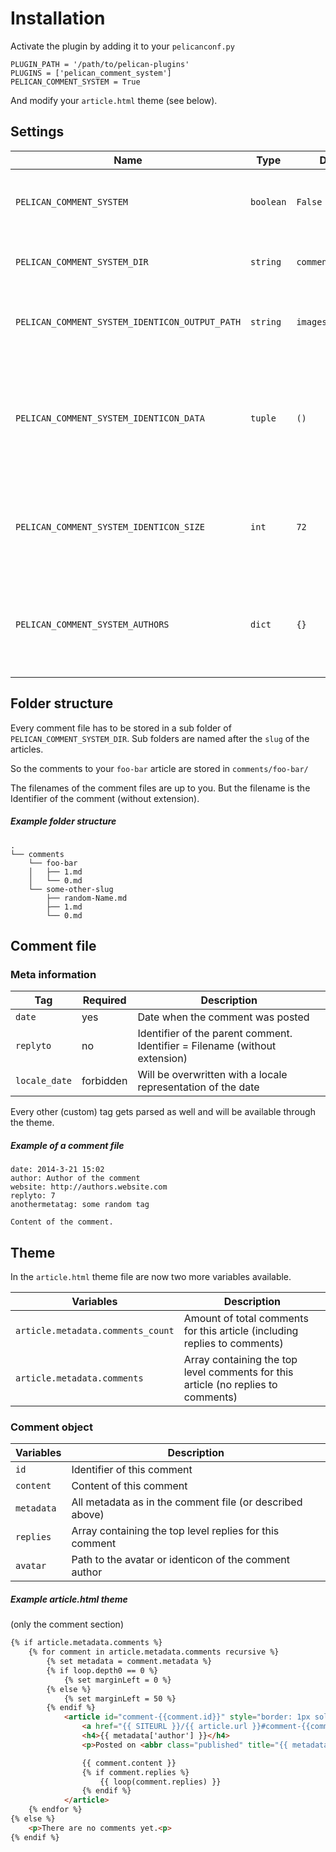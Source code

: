 # Installation
Activate the plugin by adding it to your `pelicanconf.py`

	PLUGIN_PATH = '/path/to/pelican-plugins'
	PLUGINS = ['pelican_comment_system']
	PELICAN_COMMENT_SYSTEM = True

And modify your `article.html` theme (see below).

## Settings
Name                                           | Type      | Default            | Description
-----------------------------------------------|-----------|--------------------|-------
`PELICAN_COMMENT_SYSTEM`                       | `boolean` | `False`            | Activates or deactivates the comment system
`PELICAN_COMMENT_SYSTEM_DIR`                   | `string`  | `comments`         | Folder where the comments are stored
`PELICAN_COMMENT_SYSTEM_IDENTICON_OUTPUT_PATH` | `string`  | `images/identicon` | Output folder where the identicons are stored
`PELICAN_COMMENT_SYSTEM_IDENTICON_DATA`        | `tuple`   | `()`               | Contains all Metadata tags, which in combination identifies a comment author (like `('author', 'email')`)
`PELICAN_COMMENT_SYSTEM_IDENTICON_SIZE`        | `int`     | `72`               | Width and height of the identicons. Has to be a multiple of 3.
`PELICAN_COMMENT_SYSTEM_AUTHORS`               | `dict`    | `{}`               | Comment authors, which should have a specific avatar. More infos [here](avatars.md)


## Folder structure
Every comment file has to be stored in a sub folder of `PELICAN_COMMENT_SYSTEM_DIR`.
Sub folders are named after the `slug` of the articles.

So the comments to your `foo-bar` article are stored in `comments/foo-bar/`

The filenames of the comment files are up to you. But the filename is the Identifier of the comment (without extension).

##### Example folder structure

	.
	└── comments
		└── foo-bar
		│   ├── 1.md
		│   └── 0.md
		└── some-other-slug
			├── random-Name.md
			├── 1.md
			└── 0.md


## Comment file
### Meta information
Tag           | Required  | Description
--------------|-----------|----------------
`date`        | yes       | Date when the comment was posted
`replyto`     | no        | Identifier of the parent comment. Identifier = Filename (without extension)
`locale_date` | forbidden | Will be overwritten with a locale representation of the date

Every other (custom) tag gets parsed as well and will be available through the theme.

##### Example of a comment file

	date: 2014-3-21 15:02
	author: Author of the comment
	website: http://authors.website.com
	replyto: 7
	anothermetatag: some random tag

	Content of the comment.

## Theme
In the `article.html` theme file are now two more variables available.

Variables                         | Description
----------------------------------|--------------------------
`article.metadata.comments_count` | Amount of total comments for this article (including replies to comments)
`article.metadata.comments`       | Array containing the top level comments for this article (no replies to comments)

### Comment object
Variables  | Description
-----------|--------------------------
`id`       | Identifier of this comment
`content`  | Content of this comment
`metadata` | All metadata as in the comment file (or described above)
`replies`  | Array containing the top level replies for this comment
`avatar`   | Path to the avatar or identicon of the comment author

##### Example article.html theme
(only the comment section)
```html
{% if article.metadata.comments %}
	{% for comment in article.metadata.comments recursive %}
		{% set metadata = comment.metadata %}
		{% if loop.depth0 == 0 %}
			{% set marginLeft = 0 %}
		{% else %}
			{% set marginLeft = 50 %}
		{% endif %}
			<article id="comment-{{comment.id}}" style="border: 1px solid #DDDDDD; padding: 5px 0px 0px 5px; margin: 0px -1px 5px {{marginLeft}}px;">
				<a href="{{ SITEURL }}/{{ article.url }}#comment-{{comment.id}}" rel="bookmark" title="Permalink to this comment">Permalink</a>
				<h4>{{ metadata['author'] }}</h4>
				<p>Posted on <abbr class="published" title="{{ metadata['date'].isoformat() }}">{{ metadata['locale_date'] }}</abbr></p>

				{{ comment.content }}
				{% if comment.replies %}
					{{ loop(comment.replies) }}
				{% endif %}
			</article>
	{% endfor %}
{% else %}
	<p>There are no comments yet.<p>
{% endif %}
```
